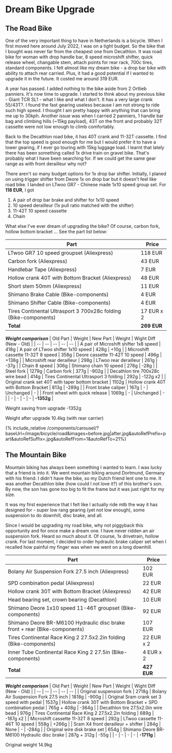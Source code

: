 # Dream Bike Upgrade

## The Road Bike

One of the very important thing to have in Netherlands is a bicycle. When I first moved here around July 2022, I was on a tight budget. So the bike that I bought was never far from the cheapest one from Decathlon. It was road bike for woman with drop handle bar, 8 speed microshift shifter, quick release wheel, changable stem, attach points for rear rack, 700c tires, standard components. I felt almost like my dream bike - a drop bar bike with ability to attach rear carried. Plus, it had a good potential if I wanted to upgrade it in the future. It costed me around 319 EUR.

A year has passed. I added nothing to the bike aside from 2 Ortlieb panniers. It's now time to upgrade. I started to think about my previous bike - Giant TCR SL1 - what I like and what I don't. It has a very large crank 55/43T?. I found the fast gearing useless because I am not strong to ride such high speed. I thought I am pretty happy with anything that can bring me up to 30kph. Another issue was when I carried 2 panniers, 1 handle bar bag and climbing hills (~15kg payload), 43T on the front and probably 32T cassette were not low enough to climb comfortably. 

Back to the Decathlon road bike, it has 40T crank and 11-32T cassette. I find that the top speed is good enough for me but I would prefer it to have a lower gearing, if I ever go touring with 15kg luggage load. I learnt that lately there has been something called 1x drive train on gravel bike. That's probably what I have been searching for. If we could get the same gear range as with front derailleur why not? 

There aren't so many budget options for 1x drop bar shifter. Initially, I planed on using trigger shifter from Deore 1x on drop bar but it doesn't feel like road bike. I landed on LTwoo GR7 - Chinese made 1x10 speed group set. For **118 EUR**, I got
1. A pair of drop bar brake and shifter for 1x10 speed
1. 10 speed derailleur (1x pull ratio matched with the shifter)
1. 11-42T 10 speed cassette
1. Chain

What else I've ever dream of upgrading the bike? Of course, carbon fork, hollow bottom bracket ... See the part list below:

| Part | Price |
| -- | -- | 
| LTwoo GR7 10 speed groupset (Aliexpress) | 118 EUR | 
| Carbon fork (Aliexpress) | 43 EUR | 
| Handlebar Tape (Aliexpress) | 7 EUR |
| Hollow crank 40T with Bottom Bracket (Aliexpress) | 48 EUR | 
| Short stem 50mm (Aliexpress) | 11 EUR | 
| Shimano Brake Cable (Bike-components) | 4 EUR |
| Shimano Shifter Cable (Bike-components) | 4 EUR |
| Tires Continental Ultrasport 3 700x28c folding (Bike-components) | 17 EUR x 2 |
| **Total** | **269 EUR** | 

***Weight comparison***
| Old Part | Weight | New Part | Weight | Wight Diff (New - Old) | 
| -- | -- | -- | -- | -- | 
| A pair of Microshift shifter 1x8 speed | 418g | A pair of LTwoo shifter 1x10 speed | 428g | +10g |
| Microshift cassette 11-32T 8 speed | 358g | Deore cassette 11-42T 10 speed | 496g | +138g | 
| Microshift rear derailleur | 298g | LTwoo rear derailleur | 261g | -37g |
| Chain 8 speed | 306g | Shimano chain 10 speed | 278g | -28g |
| Steel fork | 1279g | Carbon fork | 377g | -902g | 
| Decathlon tire 700x28c wire bead | 414g | Tires Continental Ultrasport 3 folding | 292g | -122g x2 | 
| Original crank set 40T with taper bottom bracket | 1102g | Hollow crank 40T with Bottom Bracket | 813g | -289g |
| Front brake caliper | 167g | - | Unchanged | - | 
| Front wheel with quick release | 1069g | - | Unchanged | - |
| - | - | - | - | **-1352g** |

Weight saving from upgrade -1352g

Weight after upgrade 10.4kg (with rear carrier)

{% include_relative /components/carousel/?baseUrl=/image/bicycle/road&images=before.jpg|after.jpg&autoRefPrefix=part&autoRefSuffix=.jpg&autoRefFrom=1&autoRefTo=21%}

## The Mountain Bike

Mountain biking has always been something I wanted to learn. I was lucky that a friend is into it. We went mountain biking around Dortmund, Germany with his friend. I didn't have the bike, so my Dutch friend lent one to me. It was another Decathlon bike (how could I not love it?) of this brother's son. By now, the son has gone too big to fit the frame but it was just right for my size.

It was my first experience that I felt like I actually ride mtb the way it has designed for - super low rang gearing (yet not low enough), some suspension to do downhill, disc brake, and all.

Since I would be upgrading my road bike, why not piggyback this opportunity and for once make a dream one. I have never ridden an air suspension fork. Heard so much about it. Of course, 1x drivetrain, hollow crank. For last moment, I decided to order hydraulic brake caliper set when I recalled how painful my finger was when we went on a long downhill.

| Part | Price |
| -- | -- | 
| Bolany Air Suspension Fork 27.5 inch (Aliexpress) | 102 EUR | 
| SPD combination pedal (Aliexpress) | 22 EUR |
| Hollow crank 30T with Bottom Bracket (Aliexpress) | 42 EUR | 
| Head bearing set, crown bearing (Decathlon) | 10 EUR | 
| Shimano Deore 1x10 speed 11-46T groupset (Bike-components) | 92 EUR | 
| Shimano Deore BR-M6100 Hydraulic disc brake front + rear (Bike-components) | 107 EUR | 
| Tires Continental Race King 2 27.5x2.2in folding (Bike-components) | 22 EUR x 2 |
| Inner Tube Continental Race King 2 27.5in (Bike-components) | 4 EUR x 2 |
| **Total** | **427 EUR** |

***Weight comparison***
| Old Part | Weight | New Part | Weight | Wight Diff (New - Old) | 
| -- | -- | -- | -- | -- | 
| Original suspension fork | 2718g | Bolany Air Suspension Fork 27.5 inch | 1818g | -900g | 
| Original Sram crank set 3 speed with pedal | 1537g | Hollow crank 30T with Bottom Bracket + SPD combination pedal | 765g + 408g | -364g |
| Decathlon tire 27.5x2.0in wire bead | 976g | Tires Continental Race King 2 27.5x2.2in folding | 689g | -187g x2 | 
| Microshift cassette 11-32T 8 speed | 292g | LTwoo cassette 11-46T 10 speed | 558g | +266g | 
| Sram X4 front derailleur + shifter | 284g | None | - | -284g |
| Original wire disk brake set | 654g | Shimano Deore BR-M6100 Hydraulic disc brake | 287g + 312g | -55g | 
| - | - | - | - | **-1711g** |

Original weight 14.9kg
